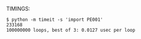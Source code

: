
TIMINGS: 

	$ python -m timeit -s 'import PE001'
	233168
	100000000 loops, best of 3: 0.0127 usec per loop

